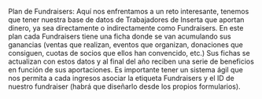 Plan de Fundraisers: Aquí nos enfrentamos a un reto interesante, tenemos que tener nuestra base de datos de Trabajadores de Inserta que aportan dinero, ya sea directamente o indirectamente como Fundraisers. En este plan cada Fundraisers tiene una ficha donde se van acumulando sus ganancias (ventas que realizan, eventos que organizan, donaciones que consiguen, cuotas de socios que ellos han convencido, etc.) Sus fichas se actualizan con estos datos y al final del año reciben una serie de beneficios en función de sus aportaciones. Es importante tener un sistema ágil que nos permita a cada ingresos asociar la etiqueta Fundraisers y el ID de nuestro fundraiser (habrá que diseñarlo desde los propios formularios).